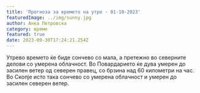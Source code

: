 ```yaml
---
title: 'Прогноза за времето на утре - 01-10-2023'
featuredImage: ../img/sunny.jpg
author: Анка Петровска
category: време
featured: true
date: 2023-09-30T17:24:21.254Z
---
```

Утрево времето ќе биде сончево со мала, а претежно во северните делови со умерена облачност. Во Повардарието ќе дува умерен до засилен ветер од северен правец, со брзина над 60 километри на час. Во Скопје исто така сончево со умерена облачност и умерен до засилен северен ветер.